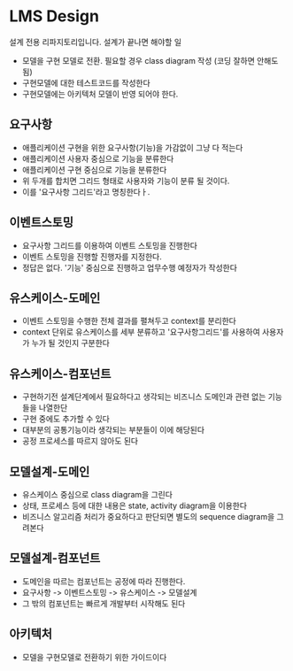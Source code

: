 # LMS Design

설계 전용 리파지토리입니다. 설계가 끝나면 해야할 일 

- 모델을 구현 모델로 전환. 필요할 경우 class diagram 작성 (코딩 잘하면 안해도 됨)
- 구현모델에 대한 테스트코드를 작성한다
- 구현모델에는 아키텍처 모델이 반영 되어야 한다.  

## 요구사항

- 애플리케이션 구현을 위한 요구사항(기능)을 가감없이 그냥 다 적는다
- 애플리케이션 사용자 중심으로 기능을 분류한다 
- 애플리케이션 구현 중심으로 기능을 분류한다
- 위 두개를 합치면 그리드 형태로 사용자와 기능이 분류 될 것이다. 
- 이를 '요구사항 그리드'라고 명칭한다ㅏ. 

## 이벤트스토밍

- 요구사항 그리드를 이용하여 이벤트 스토밍을 진행한다
- 이벤트 스토밍을 진행할 진행자를 지정한다. 
- 정답은 없다. '기능' 중심으로 진행하고 업무수행 예정자가 작성한다

## 유스케이스-도메인

- 이벤트 스토밍을 수행한 전체 결과를 펼쳐두고 context를 분리한다 
- context 단위로 유스케이스를 세부 분류하고 '요구사항그리드'를 사용하여 사용자가 누가 될 것인지 구분한다

## 유스케이스-컴포넌트

- 구현하기전 설계단계에서 필요하다고 생각되는 비즈니스 도메인과 관련 없는 기능들을 나열한단
- 구현 중에도 추가할 수 있다
- 대부분의 공통기능이라 생각되는 부분들이 이에 해당된다
- 공정 프로세스를 따르지 않아도 된다

## 모델설계-도메인

- 유스케이스 중심으로 class diagram을 그린다
- 상태, 프로세스 등에 대한 내용은 state, activity diagram을 이용한다
- 비즈니스 알고리즘 처리가 중요하다고 판단되면 별도의 sequence diagram을 그려본다

## 모델설계-컴포넌트

- 도메인을 따르는 컴포넌트는 공정에 따라 진행한다. 
- 요구사항 -> 이벤트스토밍 -> 유스케이스 -> 모델설계
- 그 밖의 컴포넌트는 빠르게 개발부터 시작해도 된다  

## 아키텍처

- 모델을 구현모델로 전환하기 위한 가이드이다 
